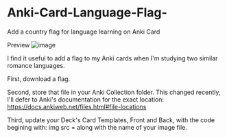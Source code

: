 # Anki-Card-Language-Flag-
Add a country flag for language learning on Anki Card

Preview
![image](https://user-images.githubusercontent.com/70305544/219990126-2ab5e62c-2962-49da-9051-13d6f84b35a1.png)


I find it useful to add a flag to my Anki cards when I'm studying two similar romance languages. 

First, download a flag.

Second, store that file in your Anki Collection folder. This changed recently, I'll defer to Anki's documentation for the exact location: 
https://docs.ankiweb.net/files.html#file-locations

Third, update your Deck's Card Templates, Front and Back, with the code begining with: img src = along with the name of your image file. 
